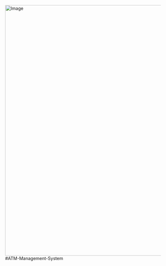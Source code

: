<img width="1076" height="811" alt="Image" src="https://github.com/user-attachments/assets/01cddee7-1bcb-430b-a36c-9f3bacf0a191" />
#ATM-Management-System
